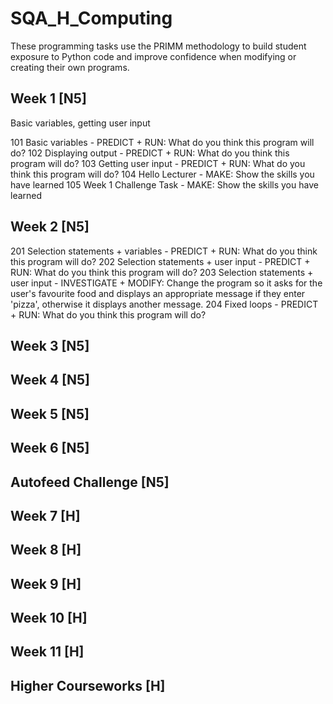 # SQA_H_Computing

These programming tasks use the PRIMM methodology to build student exposure to Python code and improve confidence when modifying or creating their own programs.

## Week 1 [N5]

Basic variables, getting user input

101 Basic variables - PREDICT + RUN: What do you think this program will do?
102 Displaying output - PREDICT + RUN: What do you think this program will do?
103 Getting user input - PREDICT + RUN: What do you think this program will do?
104 Hello Lecturer - MAKE: Show the skills you have learned
105 Week 1 Challenge Task - MAKE: Show the skills you have learned

## Week 2 [N5]

201 Selection statements + variables - PREDICT + RUN: What do you think this program will do?
202 Selection statements + user input - PREDICT + RUN: What do you think this program will do?
203 Selection statements + user input - INVESTIGATE + MODIFY: Change the program so it asks for the user's favourite food and displays an appropriate message if they enter 'pizza', otherwise it displays another message.
204 Fixed loops - PREDICT + RUN: What do you think this program will do?

## Week 3 [N5]

## Week 4 [N5]

## Week 5 [N5]

## Week 6 [N5]

## Autofeed Challenge [N5]

## Week 7 [H]

## Week 8 [H]

## Week 9 [H]

## Week 10 [H]

## Week 11 [H]

## Higher Courseworks [H]
